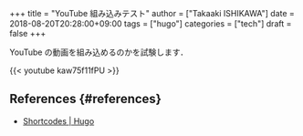 +++
title = "YouTube 組み込みテスト"
author = ["Takaaki ISHIKAWA"]
date = 2018-08-20T20:28:00+09:00
tags = ["hugo"]
categories = ["tech"]
draft = false
+++

YouTube の動画を組み込めるのかを試験します．

{{< youtube kaw75f11fPU >}}


## References {#references}

-   [Shortcodes | Hugo](https://gohugo.io/content-management/shortcodes/#example-youtube-input)
